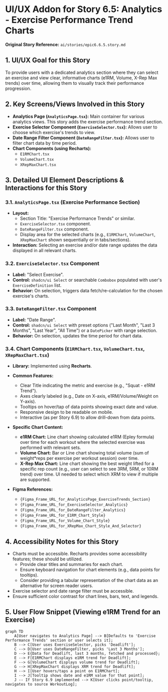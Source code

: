 # UI/UX Addon for Story 6.5: Analytics - Exercise Performance Trend Charts

**Original Story Reference:** `ai/stories/epic6.6.5.story.md`

## 1. UI/UX Goal for this Story

To provide users with a dedicated analytics section where they can select an exercise and view clear, informative charts (e1RM, Volume, X-Rep Max trends) over time, allowing them to visually track their performance progression.

## 2. Key Screens/Views Involved in this Story

- **Analytics Page (`AnalyticsPage.tsx`):** Main container for various analytics views. This story adds the exercise performance trend section.
- **Exercise Selector Component (`ExerciseSelector.tsx`):** Allows user to choose which exercise's trends to view.
- **Date Range Filter Component (`DateRangeFilter.tsx`):** Allows user to filter chart data by time period.
- **Chart Components (using Recharts):**
  - `E1RMChart.tsx`
  - `VolumeChart.tsx`
  - `XRepMaxChart.tsx`

## 3. Detailed UI Element Descriptions & Interactions for this Story

### 3.1. `AnalyticsPage.tsx` (Exercise Performance Section)

- **Layout:**
  - Section Title: "Exercise Performance Trends" or similar.
  - `ExerciseSelector.tsx` component.
  - `DateRangeFilter.tsx` component.
  - Display area for the selected charts (e.g., `E1RMChart`, `VolumeChart`, `XRepMaxChart` shown sequentially or in tabs/sections).
- **Interaction:** Selecting an exercise and/or date range updates the data displayed in all relevant charts.

### 3.2. `ExerciseSelector.tsx` Component

- **Label:** "Select Exercise".
- **Control:** `shadcn/ui Select` or searchable `Combobox` populated with user's `ExerciseDefinition` list.
- **Behavior:** On selection, triggers data fetch/re-calculation for the chosen exercise's charts.

### 3.3. `DateRangeFilter.tsx` Component

- **Label:** "Date Range".
- **Control:** `shadcn/ui Select` with preset options ("Last Month", "Last 3 Months", "Last Year", "All Time") or a `DatePicker` with range selection.
- **Behavior:** On selection, updates the time period for chart data.

### 3.4. Chart Components (`E1RMChart.tsx`, `VolumeChart.tsx`, `XRepMaxChart.tsx`)

- **Library:** Implemented using **Recharts**.
- **Common Features:**
  - Clear Title indicating the metric and exercise (e.g., "Squat - e1RM Trend").
  - Axes clearly labeled (e.g., Date on X-axis, e1RM/Volume/Weight on Y-axis).
  - Tooltips on hover/tap of data points showing exact date and value.
  - Responsive design to be readable on mobile.
  - Interactive (as per Story 6.9) to allow drill-down from data points.
- **Specific Chart Content:**
  - **e1RM Chart:** Line chart showing calculated e1RM (Epley formula) over time for each workout where the selected exercise was performed with relevant sets.
  - **Volume Chart:** Bar or Line chart showing total volume (sum of weight*reps per exercise per workout session) over time.
  - **X-Rep Max Chart:** Line chart showing the best weight lifted for a specific rep count (e.g., user can select to see 3RM, 5RM, or 10RM trend) over time. UI needed to select which XRM to view if multiple are supported.

- **Figma References:**
  - `{Figma_Frame_URL_for_AnalyticsPage_ExerciseTrends_Section}`
  - `{Figma_Frame_URL_for_ExerciseSelector_Analytics}`
  - `{Figma_Frame_URL_for_DateRangeFilter_Analytics}`
  - `{Figma_Frame_URL_for_E1RM_Chart_Style}`
  - `{Figma_Frame_URL_for_Volume_Chart_Style}`
  - `{Figma_Frame_URL_for_XRepMax_Chart_Style_And_Selector}`

## 4. Accessibility Notes for this Story

- Charts must be accessible. Recharts provides some accessibility features; these should be utilized.
  - Provide clear titles and summaries for each chart.
  - Ensure keyboard navigation for chart elements (e.g., data points for tooltips).
  - Consider providing a tabular representation of the chart data as an alternative for screen reader users.
- Exercise selector and date range filter must be accessible.
- Ensure sufficient color contrast for chart lines, bars, text, and legends.

## 5. User Flow Snippet (Viewing e1RM Trend for an Exercise)

```mermaid
graph TD
    A[User navigates to Analytics Page] --> B[Defaults to 'Exercise Performance Trends' section or user selects it];
    B --> C[User uses ExerciseSelector, picks 'Deadlift'];
    C --> D[User uses DateRangeFilter, picks 'Last 3 Months'];
    D --> E{Data for Deadlift, last 3 months, fetched and processed};
    E --> F[E1RMChart displays e1RM trend for Deadlift];
    F --> G[VolumeChart displays volume trend for Deadlift];
    G --> H[XRepMaxChart displays XRM trend for Deadlift];
    H --> I[User hovers/taps a point on E1RMChart];
    I --> J[Tooltip shows date and e1RM value for that point];
    J -- If Story 6.9 implemented --> K[User clicks point/tooltip, navigates to source WorkoutLog];
```
